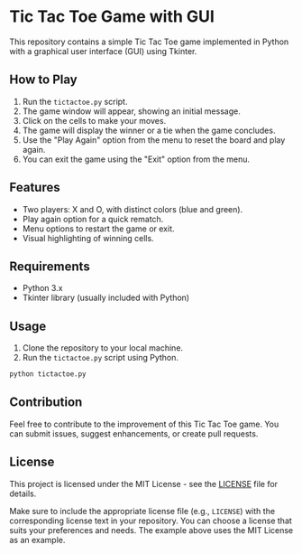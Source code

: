 
# Tic Tac Toe Game with GUI

This repository contains a simple Tic Tac Toe game implemented in Python with a graphical user interface (GUI) using Tkinter.

## How to Play

1. Run the `tictactoe.py` script.
2. The game window will appear, showing an initial message.
3. Click on the cells to make your moves.
4. The game will display the winner or a tie when the game concludes.
5. Use the "Play Again" option from the menu to reset the board and play again.
6. You can exit the game using the "Exit" option from the menu.

## Features

- Two players: X and O, with distinct colors (blue and green).
- Play again option for a quick rematch.
- Menu options to restart the game or exit.
- Visual highlighting of winning cells.

## Requirements

- Python 3.x
- Tkinter library (usually included with Python)

## Usage

1. Clone the repository to your local machine.
2. Run the `tictactoe.py` script using Python.

```bash
python tictactoe.py
```

## Contribution

Feel free to contribute to the improvement of this Tic Tac Toe game. You can submit issues, suggest enhancements, or create pull requests.

## License

This project is licensed under the MIT License - see the [LICENSE](LICENSE) file for details.


Make sure to include the appropriate license file (e.g., `LICENSE`) with the corresponding license text in your repository. You can choose a license that suits your preferences and needs. The example above uses the MIT License as an example.

